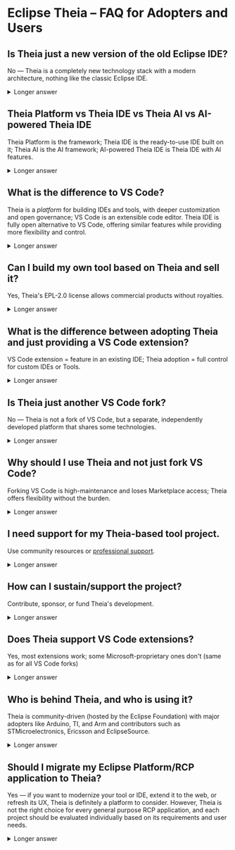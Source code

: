 # Eclipse Theia – FAQ for Adopters and Users

## Is Theia just a new version of the old Eclipse IDE?

No — Theia is a completely new technology stack with a modern architecture, nothing like the classic Eclipse IDE.

<details> <summary>Longer answer</summary>
Theia and the classic Eclipse IDE share the Eclipse Foundation name but have entirely different architectures, technologies, and user experiences:

- Fresh foundation: Theia is built from scratch on modern web technologies (TypeScript, Node.js, browser-based components) instead of the decades-old Java/SWT stack used in the classic Eclipse IDE.

- Runs anywhere: Theia can run as a desktop app or fully in the browser; classic Eclipse IDE is a desktop-only Java application.

- VS Code extension compatibility: Theia supports VS Code extensions via Open VSX; the classic Eclipse IDE uses a completely different plugin model.

- Modern UI and UX: Theia offers a clean, responsive interface with features like detachable views, customizable toolbars, and multiple extension sources.

If you dislike the old Eclipse IDE, that experience does not apply to Theia — they are separate projects, built in different eras, for different goals, with different technology.

[Eclipse Theia is the Next Generation Eclipse Platform for IDEs and Tools!](https://eclipsesource.com/blogs/2022/03/09/eclipse-theia-is-the-next-generation-eclipse-platform-for-ides-and-tools/)

</details>

## Theia Platform vs Theia IDE vs Theia AI vs AI-powered Theia IDE

Theia Platform is the framework; Theia IDE is the ready-to-use IDE built on it; Theia AI is the AI framework; AI-powered Theia IDE is Theia IDE with AI features.

<details>
<summary>Longer answer</summary>

- **Theia Platform** – The core *framework* for building custom cloud and desktop IDEs. It provides the extensible foundation (APIs, architecture) on which any domain-specific tool or IDE can be built.  
- **Theia IDE** – A ready-to-use *IDE application* built on the Theia Platform. It's the general-purpose IDE that you can download or run in the browser, serving as a showcase for Theia-based tools.  
- **Theia AI** – A framework (part of the Theia Platform) for adding AI capabilities to tools and IDEs. It provides building blocks for AI assistants, AI features, and model integration.  
- **AI-powered Theia IDE** – The Theia IDE bundled with AI capabilities from Theia AI (e.g. AI code completion, chat agents), giving users control and openness.

[Explore the Theia Platform →](https://theia-ide.org/theia-platform/)

[Explore the (AI-powered) Theia IDE →](https://theia-ide.org/)

[Explore Theia AI →](https://theia-ide.org/theia-ai/)
</details>

## What is the difference to VS Code?

Theia is a *platform* for building IDEs and tools, with deeper customization and open governance; VS Code is an extensible code editor. Theia IDE is fully open alternative to VS Code, offering similar features while providing more flexibility and control.

<details>
<summary>Longer answer</summary>

Eclipse Theia and Microsoft's VS Code share technologies (Monaco, LSP, DAP) but differ in purpose and philosophy:  
- Theia is a framework designed for building custom IDEs and tools, with full flexibility to change any part of the UI or backend.  
- VS Code is a powerful general-purpose editor with limited deep customization outside its extension API.  
- Theia IDE is a fully-featured development environment built on the Theia Platform that functions as an open variant to VS Code, offering similar features and compatibility with VS Code extensions.

Key differences include:
- Theia is fully open source with no proprietary components, while VS Code includes some proprietary elements
- Theia has zero telemetry by default, prioritizing user privacy
- Theia is governed by the vendor-neutral Eclipse Foundation with diverse community input
- Theia offers deeper customization through its modular architecture
- Theia IDE supports VS Code extensions via Open VSX registry
- Theia IDE provides additional features like customizable toolbars, detachable views, and multiple extension registry support

Theia is vendor-neutral (Eclipse Foundation) and runs most VS Code extensions via Open VSX.

[Compare the VS Code (OSS) and the Theia Platform →](https://eclipsesource.com/blogs/2023/09/08/eclipse-theia-vs-code-oss/)

[Compare the Theia IDE and VS Code →](https://eclipsesource.com/blogs/2024/07/12/vs-code-vs-theia-ide/)
</details>

## Can I build my own tool based on Theia and sell it?

Yes, Theia's EPL-2.0 license allows commercial products without royalties.

<details>
<summary>Longer answer</summary>

Theia is open-source under the Eclipse Public License 2.0, a commercially friendly license. You can use and distribute Theia in your own products, including closed-source commercial offerings. Many companies already do this — for example:  
- Arduino IDE 2.0  
- Arm Mbed Studio  
- Texas Instruments Code Composer Studio  

There are no license fees. Just comply with the EPL-2.0 obligations (e.g., upstreaming changes to Theia core if modified).

Importantly, Theia's modular architecture allows you to clearly separate EPL-licensed platform code from your own custom code. This separation means you don't need to open-source your product-specific code or extensions. You can adapt and extend Theia for your product needs without changing existing platform code or forking, keeping your intellectual property protected while still benefiting from the open-source platform.

</details>

## What is the difference between adopting Theia and just providing a VS Code extension?

VS Code extension = feature in an existing IDE; Theia adoption = full control for custom IDEs or Tools.

<details>
<summary>Longer answer</summary>

- **VS Code extension:** Ideal if you want to add a single feature to an existing IDE that users already run (VS Code or Theia IDE).  
- **Theia adoption:** Ideal if you want to deliver a fully integrated product — your own IDE or domain-specific tool — with full control over UI, features, AI integration, branding, and packaging.  

Theia lets you modify the entire application; VS Code extensions cannot.

[Learn more →](/docs/extensions/)
</details>

## Is Theia just another VS Code fork?

No — Theia is not a fork of VS Code, but a separate, independently developed platform that shares some technologies.

<details> <summary>Longer answer</summary>
While Theia and VS Code both use key open technologies like Monaco, the Language Server Protocol (LSP), and the Debug Adapter Protocol (DAP), Theia is not based on the VS Code codebase. Instead, it is:

- A separate architecture: Theia was built from scratch with a modular design that allows replacing or customizing any part of the application — from the frontend UI to the backend services.

- A platform first: Theia is primarily a framework for building custom tools and IDEs, not just a prebuilt editor.

- Governed openly: Theia is hosted by the vendor-neutral Eclipse Foundation with contributions from many companies; VS Code is controlled by Microsoft.

- Extension compatibility without forking: Theia runs most VS Code extensions via the Open VSX registry but does so without inheriting the constraints of a forked codebase.

In short, Theia gives you the flexibility of a platform, the familiarity of VS Code extensions, and the freedom of an open governance model — without the downsides of maintaining a fork.

[Is Forking VS Code a Good Idea? →](https://eclipsesource.com/blogs/2024/12/17/is-it-a-good-idea-to-fork-vs-code/)

</details>

## Why should I use Theia and not just fork VS Code?

Forking VS Code is high-maintenance and loses Marketplace access; Theia offers flexibility without the burden.

<details>
<summary>Longer answer</summary>

Forking VS Code:  
- Cuts you off from the Microsoft Marketplace (and some extensions like Live Share).  
- Creates a heavy maintenance burden to keep up with upstream changes.  

Theia:  
- Gives you deep customization without forking.  
- Maintains compatibility with VS Code extensions.
- Is actively maintained by a vendor-neutral community.

[Is Forking VS Code a Good Idea? →](https://eclipsesource.com/blogs/2024/12/17/is-it-a-good-idea-to-fork-vs-code/)
</details>

## I need support for my Theia-based tool project.

Use community resources or [professional support](/support/).

<details>
<summary>Longer answer</summary>

- **Community:** GitHub issues, forums, and documentation.  
- **Professional services:** Several contributors offer consulting, training, implementation services, sponsored development and long-term support for Theia-based tools.

[Get Theia support →](/support/)
</details>

## How can I sustain/support the project?

Contribute, sponsor, or fund Theia's development.

<details>
<summary>Longer answer</summary>

Ways to support Theia:  
- Contribute code, documentation, or feedback.  
- Sponsor development and maintanance.  
- Fund features to be added to the core.
- [Get visible as an adopter and contributor](https://eclipsesource.com/blogs/2023/11/22/how-to-become-visible-theia-adopter/)

[Professional Support for Theia →](/support/)
</details>

## Does Theia support VS Code extensions?

Yes, most extensions work; some Microsoft-proprietary ones don't (same as for all VS Code forks)

<details>
<summary>Longer answer</summary>

Theia supports most VS Code extensions, they can be installed from the Open VSX registry or any custom source.
- Works: Language servers, debuggers, themes, most tools.  
- Not available: Proprietary Microsoft extensions (e.g., Live Share, Remote Development). The same applies for all VS Code forks.

Open alternatives exist (e.g. Open Collaboration Tools and native Remote Container Support).

[Extensions in Theia →](https://open-vsx.org/)
</details>

## Who is behind Theia, and who is using it?

Theia is community-driven (hosted by the Eclipse Foundation) with major adopters like Arduino, TI, and Arm and contributors such as STMicroelectronics, Ericsson and EclipseSource.

<details>
<summary>Longer answer</summary>

Theia is developed by a diverse community hosted by the Eclipse Foundation.
This vendor-neutral governance ensures long-term stability.

[See Theia adopters →](/theia-platform/)
</details>

## Should I migrate my Eclipse Platform/RCP application to Theia?
Yes — if you want to modernize your tool or IDE, extend it to the web, or refresh its UX, Theia is definitely a platform to consider.
However, Theia is not the right choice for every general purpose RCP application, and each project should be evaluated individually based on its requirements and user needs.

<details> <summary>Longer answer</summary>
Many tools have been built on the Eclipse Tools Platform or RCP over the past two decades. While Eclipse Desktop remains a powerful desktop technology, it is limited to Java/SWT and desktop-only deployments. Today, there is growing demand for tools that can run both on the desktop and in the browser, offer a modern user experience, and integrate more easily with cloud and AI technologies.

Eclipse Theia is the next-generation Eclipse platform for IDEs and tools:

- Modern technology stack – Theia is built with TypeScript, Node.js, and web standards instead of Java/SWT, making it easier to integrate with modern services and UI frameworks.

- Runs anywhere – Your tool can run as a desktop app or in the browser with the same codebase.

- Modular and flexible – Theia’s architecture makes it easier to replace or adapt any part of the application.

- VS Code extension compatibility – You can reuse a huge ecosystem of extensions.

- AI-ready – Theia AI provides building blocks for integrating AI assistants and features into your tool.

- Open and vendor-neutral – Theia is hosted at the Eclipse Foundation, ensuring open governance, transparent processes, and long-term sustainability beyond any single vendor.

- Future-proof – Theia is actively evolving with modern development trends, including cloud workspaces, collaborative editing, and local or remote AI integration.

If you have an existing Eclipse-based tool, migrating does not always mean starting from scratch — you can reuse your domain logic, adapt your existing architecture, and incrementally replace the UI. The [Migrating Eclipse RCP Tools to Web guide](https://eclipsesource.com/blogs/2025/07/30/migrating-eclipse-rcp-tools-to-web/) explains common migration paths, strategies, and best practices. For more background on why Theia can be the successor to Eclipse RCP for certain applications — and why it’s not suited for all — see:

[Eclipse Theia is the Next Generation Eclipse Platform for IDEs and Tools →](https://eclipsesource.com/blogs/2022/03/09/eclipse-theia-is-the-next-generation-eclipse-platform-for-ides-and-tools/)


[Eclipse Theia is the Next Generation Eclipse RCP →](https://eclipsesource.com/blogs/2022/03/16/eclipse-theia-is-the-next-generation-eclipse-rcp/)

[Migrating Eclipse RCP Tools to Web guide →](https://eclipsesource.com/blogs/2025/07/30/migrating-eclipse-rcp-tools-to-web/)

</details>
